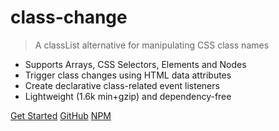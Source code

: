 # class-change

> A classList alternative for manipulating CSS class names

- Supports Arrays, CSS Selectors, Elements and Nodes
- Trigger class changes using HTML data attributes
- Create declarative class-related event listeners
- Lightweight (1.6k min+gzip) and dependency-free

[Get Started](#main)
[GitHub](https://github.com/jhildenbiddle/class-change/)
[NPM](https://www.npmjs.com/package/class-change/)

